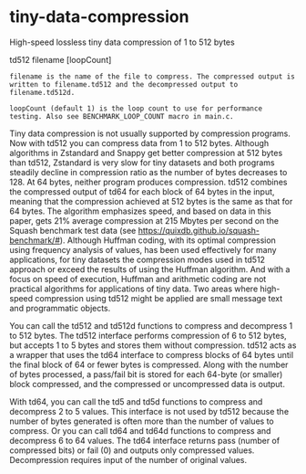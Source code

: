 # tiny-data-compression
High-speed lossless tiny data compression of 1 to 512 bytes

td512 filename [loopCount]
   
	filename is the name of the file to compress. The compressed output is written to filename.td512 and the decompressed output to filename.td512d.
	
	loopCount (default 1) is the loop count to use for performance testing. Also see BENCHMARK_LOOP_COUNT macro in main.c.

Tiny data compression is not usually supported by compression programs. Now with td512 you can compress data from 1 to 512 bytes. Although algorithms in Zstandard and Snappy get better compression at 512 bytes than td512, Zstandard is very slow for tiny datasets and both programs steadily decline in compression ratio as the number of bytes decreases to 128. At 64 bytes, neither program produces compression. td512 combines the compressed output of td64 for each block of 64 bytes in the input, meaning that the compression achieved at 512 bytes is the same as that for 64 bytes. The algorithm emphasizes speed, and based on data in this paper, gets 21% average compression at 215 Mbytes per second on the Squash benchmark test data (see https://quixdb.github.io/squash-benchmark/#). Although Huffman coding, with its optimal compression using frequency analysis of values, has been used effectively for many applications, for tiny datasets the compression modes used in td512 approach or exceed the results of using the Huffman algorithm. And with a focus on speed of execution, Huffman and arithmetic coding are not practical algorithms for applications of tiny data. Two areas where high-speed compression using td512 might be applied are small message text and programmatic objects.

You can call the td512 and td512d functions to compress and decompress 1 to 512 bytes. The td512 interface performs compression of 6 to 512 bytes, but accepts 1 to 5 bytes and stores them without compression. td512 acts as a wrapper that uses the td64 interface to compress blocks of 64 bytes until the final block of 64 or fewer bytes is compressed. Along with the number of bytes processed, a pass/fail bit is stored for each 64-byte (or smaller) block compressed, and the compressed or uncompressed data is output.

With td64, you can call the td5 and td5d functions to compress and decompress 2 to 5 values. This interface is not used by td512 because the number of bytes generated is often more than the number of values to compress. Or you can call td64 and td64d functions to compress and decompress 6 to 64 values. The td64 interface returns pass (number of compressed bits) or fail (0) and outputs only compressed values. Decompression requires input of the number of original values.
